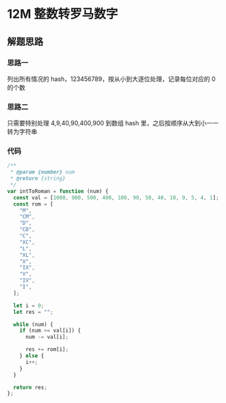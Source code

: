 # 12M 整数转罗马数字

## 解题思路

### 思路一

列出所有情况的 hash，123456789，按从小到大逐位处理，记录每位对应的 0 的个数

### 思路二

只需要特别处理 4,9,40,90,400,900 到数组 hash 里，之后按顺序从大到小一一转为字符串

### 代码

```js
/**
 * @param {number} num
 * @return {string}
 */
var intToRoman = function (num) {
  const val = [1000, 900, 500, 400, 100, 90, 50, 40, 10, 9, 5, 4, 1];
  const rom = [
    "M",
    "CM",
    "D",
    "CD",
    "C",
    "XC",
    "L",
    "XL",
    "X",
    "IX",
    "V",
    "IV",
    "I",
  ];

  let i = 0;
  let res = "";

  while (num) {
    if (num >= val[i]) {
      num -= val[i];

      res += rom[i];
    } else {
      i++;
    }
  }

  return res;
};
```

